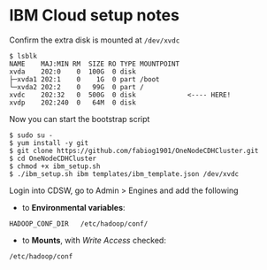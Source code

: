 # IBM Cloud setup notes

Confirm the extra disk is mounted at `/dev/xvdc`

```
$ lsblk
NAME    MAJ:MIN RM  SIZE RO TYPE MOUNTPOINT
xvda    202:0    0  100G  0 disk
├─xvda1 202:1    0    1G  0 part /boot
└─xvda2 202:2    0   99G  0 part /
xvdc    202:32   0  500G  0 disk             <---- HERE!
xvdp    202:240  0   64M  0 disk
```

Now you can start the bootstrap script

```
$ sudo su -
$ yum install -y git
$ git clone https://github.com/fabiog1901/OneNodeCDHCluster.git
$ cd OneNodeCDHCluster
$ chmod +x ibm_setup.sh
$ ./ibm_setup.sh ibm templates/ibm_template.json /dev/xvdc
```



Login into CDSW, go to Admin > Engines and add the following

- to **Environmental variables**:

```
HADOOP_CONF_DIR   /etc/hadoop/conf/
```

- to **Mounts**, with *Write Access* checked:

```
/etc/hadoop/conf
```
